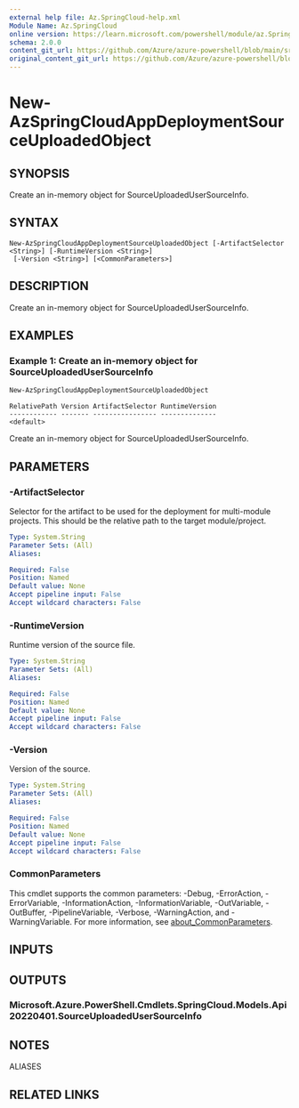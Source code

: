 ```yaml
---
external help file: Az.SpringCloud-help.xml
Module Name: Az.SpringCloud
online version: https://learn.microsoft.com/powershell/module/az.SpringCloud/new-AzSpringCloudAppDeploymentSourceUploadedObject
schema: 2.0.0
content_git_url: https://github.com/Azure/azure-powershell/blob/main/src/SpringCloud/SpringCloud/help/New-AzSpringCloudAppDeploymentSourceUploadedObject.md
original_content_git_url: https://github.com/Azure/azure-powershell/blob/main/src/SpringCloud/SpringCloud/help/New-AzSpringCloudAppDeploymentSourceUploadedObject.md
---
```


# New-AzSpringCloudAppDeploymentSourceUploadedObject

## SYNOPSIS
Create an in-memory object for SourceUploadedUserSourceInfo.

## SYNTAX

```
New-AzSpringCloudAppDeploymentSourceUploadedObject [-ArtifactSelector <String>] [-RuntimeVersion <String>]
 [-Version <String>] [<CommonParameters>]
```

## DESCRIPTION
Create an in-memory object for SourceUploadedUserSourceInfo.

## EXAMPLES

### Example 1: Create an in-memory object for SourceUploadedUserSourceInfo
```powershell
New-AzSpringCloudAppDeploymentSourceUploadedObject
```

```output
RelativePath Version ArtifactSelector RuntimeVersion
------------ ------- ---------------- --------------
<default>
```

Create an in-memory object for SourceUploadedUserSourceInfo.

## PARAMETERS

### -ArtifactSelector
Selector for the artifact to be used for the deployment for multi-module projects.
This should be
        the relative path to the target module/project.

```yaml
Type: System.String
Parameter Sets: (All)
Aliases:

Required: False
Position: Named
Default value: None
Accept pipeline input: False
Accept wildcard characters: False
```

### -RuntimeVersion
Runtime version of the source file.

```yaml
Type: System.String
Parameter Sets: (All)
Aliases:

Required: False
Position: Named
Default value: None
Accept pipeline input: False
Accept wildcard characters: False
```

### -Version
Version of the source.

```yaml
Type: System.String
Parameter Sets: (All)
Aliases:

Required: False
Position: Named
Default value: None
Accept pipeline input: False
Accept wildcard characters: False
```

### CommonParameters
This cmdlet supports the common parameters: -Debug, -ErrorAction, -ErrorVariable, -InformationAction, -InformationVariable, -OutVariable, -OutBuffer, -PipelineVariable, -Verbose, -WarningAction, and -WarningVariable. For more information, see [about_CommonParameters](http://go.microsoft.com/fwlink/?LinkID=113216).

## INPUTS

## OUTPUTS

### Microsoft.Azure.PowerShell.Cmdlets.SpringCloud.Models.Api20220401.SourceUploadedUserSourceInfo

## NOTES

ALIASES

## RELATED LINKS
